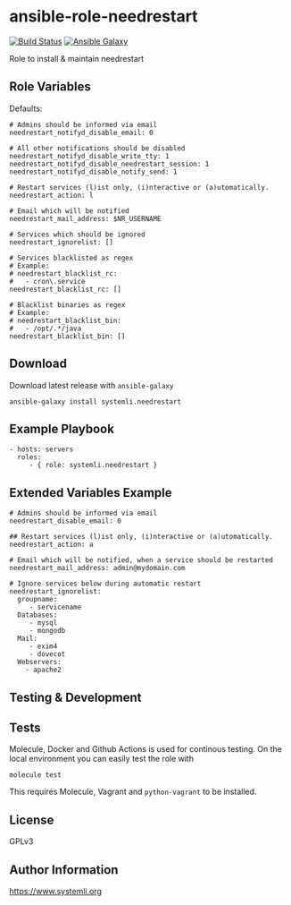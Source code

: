 ansible-role-needrestart
================

[![Build Status](https://github.com/systemli/ansible-role-needrestart/workflows/Integration/badge.svg?branch=main)](https://github.com/systemli/ansible-role-needrestart/actions?query=workflow%3AIntegration)
[![Ansible Galaxy](http://img.shields.io/badge/ansible--galaxy-needrestart-blue.svg)](https://galaxy.ansible.com/systemli/needrestart/)

Role to install & maintain needrestart 

Role Variables
--------------

Defaults:

    # Admins should be informed via email
    needrestart_notifyd_disable_email: 0
    
    # All other notifications should be disabled
    needrestart_notifyd_disable_write_tty: 1
    needrestart_notifyd_disable_needrestart_session: 1
    needrestart_notifyd_disable_notify_send: 1
    
    # Restart services (l)ist only, (i)nteractive or (a)utomatically.
    needrestart_action: l
    
    # Email which will be notified
    needrestart_mail_address: $NR_USERNAME
    
    # Services which should be ignored
    needrestart_ignorelist: []

    # Services blacklisted as regex
    # Example:
    # needrestart_blacklist_rc:
    #   - cron\.service
    needrestart_blacklist_rc: []
    
    # Blacklist binaries as regex
    # Example:
    # needrestart_blacklist_bin:
    #   - /opt/.*/java
    needrestart_blacklist_bin: []

Download
--------

Download latest release with `ansible-galaxy`

	ansible-galaxy install systemli.needrestart

Example Playbook
----------------

    - hosts: servers
      roles:
         - { role: systemli.needrestart }

Extended Variables Example
--------------------------

   
    # Admins should be informed via email
    needrestart_disable_email: 0 
    
    ## Restart services (l)ist only, (i)nteractive or (a)utomatically. 
    needrestart_action: a
    
    # Email which will be notified, when a service should be restarted 
    needrestart_mail_address: admin@mydomain.com
    
    # Ignore services below during automatic restart
    needrestart_ignorelist:
      groupname:
         - servicename
      Databases:
         - mysql
         - mongodb
      Mail:
         - exim4
         - dovecot
      Webservers:
        - apache2

Testing & Development
---------------------

Tests
-----

Molecule, Docker and Github Actions is used for continous testing.
On the local environment you can easily test the role with

    molecule test 

This requires Molecule, Vagrant and `python-vagrant` to be installed.

License
-------

GPLv3

Author Information
------------------

https://www.systemli.org
